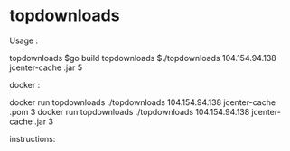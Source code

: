 # topdownloads

Usage :

topdownloads $go build
topdownloads $./topdownloads 104.154.94.138 jcenter-cache .jar 5


docker :

docker run topdownloads ./topdownloads 104.154.94.138 jcenter-cache .pom 3
docker run topdownloads ./topdownloads 104.154.94.138 jcenter-cache .jar 3

instructions:
